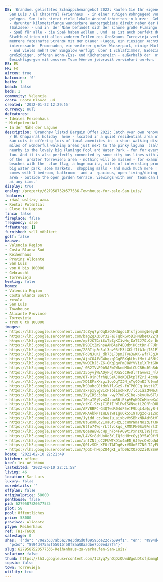 ```yaml
---
DE: 'Brandneu gelistetes Schnäppchenangebot 2022: Kaufen Sie Ihr eigenes renoviertes
  San Luis / El Chaparral Ferienhaus  - in einer ruhigen Wohngegend von Torrevieja
  gelegen. San Luis bietet viele lokale Annehmlichkeiten in kurzer  Gehentfernung
  - darunter kilometerlange wunderbare Wandergebiete direkt neben der Rosa Lagune
  (Salzsee) - und in  der Nähe befindet sich der schöne große Flamingo Pool und Wasserpark
  - Spaß für alle - die Spaß haben wollen . Und  es ist auch perfekt durch einige
  Stadtbuslinien mit allen anderen Teilen des Großraums Torrevieja verbunden - zum  Beispiel
  mehrere fabelhafte Strände mit der blauen Flagge, ein riesiger Jachthafen, kilometerlange
  interessante  Promenaden, ein weiterer großer Wasserpark, einige Märkte, Einkaufszentren
  - und vieles mehr! Der Bungalow verfügt  über 1 Schlafzimmer, Badezimmer - und einen
  großzügigen, offenen Wohn-/Ess- und Küchenbereich - außerhalb der  offenen Gartenterrasse.
  Besichtigungen mit unserem Team können jederzeit vereinbart werden.'
ES: ES
FR: FR
aircon: true
balconies: '0'
baths: 1
beach: false
beds: 1
community: Valencia
costa: Costa Blanca Sud
created: '2022-01-22 12:29:55'
currency: null
defeatures:
- Ideales Ferienhaus
- Mietpotential
- In der Nähe der Lagune
description: 'Brandnew listed Bargain Offer 2022: Catch your own renovated San Luis
  / El Chaparral holiday  home - located in a quiet residential area of Torrevieja.
  San Luis is offering lots of local amenities in  a short walking distance - including
  miles of wonderful walking areas just next to the pinky laguna  (salt lake) - and
  nearby is the lovely big Flamingo Pool and Water Park - fun for everybody - who  wants
  fun. And it is also perfectly connected by some city bus lines with all other parts
  of the  greater Torrevieja area - nothing will be missed - for example several fabulous
  beaches with the  blue flag, a huge marina, miles of interesting promenades, another
  big water park, some markets,  shopping malls - and much much more ! The bungalow
  comes with 1 bedroom, bathroom - and a  spacious, open living/dining and kitchen
  area - outside the open garden terrace. Viewings with our  team can be arranged
  at any time.'
display: true
enslug: /property/6279587520577536-Townhouse-for-sale-San-Luis/
features:
- Ideal Holiday Home
- Rental Potential
- Close to Lagoon
finca: false
fireplace: false
frequency: sale
frfeatures: []
furnished: voll möbliert
golf: false
hauser:
- Valencia Region
- Costa Blanca Sud
- Reihenhaus
- Provinz Alicante
- San Luis
- von 0 bis 100000
- Gebraucht
- Torrevieja
heating: false
homes:
- Valencia Region
- Costa Blanca South
- resale
- San Luis
- Townhouse
- Alicante Province
- Torrevieja
- from 0 to 100000
images:
- https://lh3.googleusercontent.com/IcZyq7ynOqDzQUwdWgoLDtsfjbmmgNe6ydN6a-XJI4gQbsiQFjC_BxwcGVzwD6gDJi5IVSKeJ2KZJGqVrWYQCmaNAOSNNmAucQ=w640-rj-e30-l100
- https://lh3.googleusercontent.com/bagZgXCD0Y32FeJFqbkGvSDIFMBbe0X2ZjMPWsv9BLDdwY7IA2Yusq4bV_tMU4ADxiJG1A7caNZIa-uvho55QWirUrwIpKwScg=w640-rj-e30-l100
- https://lh3.googleusercontent.com/xpfJSTDai6wTpSgKI1vMsjEzTSJ7ElGp-Bw2yrkRxg3Cg3E7sKqhjwJ7FynvvIi-0c7j0vm_iSrYwKr7xps0bsXxhho1Q6aA=w640-rj-e30-l100
- https://lh3.googleusercontent.com/D98ItZm9nsWAMSAeP4BDd9jH0ctDn-PFUkjis7gcYVTVBiyBJ4VROuj4P3Nobv604r9XJblQv9WGfanHLc4yDj8R1hdFgjP8FYs=w640-rj-e30-l100
- https://lh3.googleusercontent.com/28BIip5n3al3nvP3fM3LXKtfIfAJejI51PlsWB6RcdyeChdSZRBQU8OijWHQWgruuwj5Bukk39mbizXCuSIQPWVxhR7VI_Mt=w640-rj-e30-l100
- https://lh3.googleusercontent.com/Fd8NJuKJ_dk73LF3pmJTyn3wKK-wfk7JgJCrnO78krT0JA8XR_roWi6p5bO8WnD_QC3iafaiFag2ljkcozvYQxuFQJk8jcQINcQ=w640-rj-e30-l100
- https://lh3.googleusercontent.com/AjbCO4fVGWbqzqJGgPBXqhLhsfMmi-ASNtXiwdWvE4taGPjZmq_fI2Q56mzsWNGAY2uy_LC1fTOcyKUgTmwVbXgwen_-tSiBYw=w640-rj-e30-l100
- https://lh3.googleusercontent.com/VwDIhJ6-Z6-OKqJqvPmJ8WYVVielXFhtGRGnJSZoY_zx4oGc_NqyrDELgr9F_wZm7R9twCaqgNuGDleB9y8CXZVW2D4gUzQrDg=w640-rj-e30-l100
- https://lh3.googleusercontent.com/-0R2IVvF9b5AFm2WkndM0mtCUC8HoJGh8dqMoznXl3UnCvkD-8Ag14OyM7xQutxW5pm5dd49WOiPLc-kzwSHGAfxZAx_uU_1DQ=w640-rj-e30-l100
- https://lh3.googleusercontent.com/35pyvjWEAOyFujWDa5cC9oUlrTavwn3_4lCFT4rlS5gtVL1BurXx760CgC-Q9S7Ws3LLvAmcfjWHqZfG52eBIRokMvLghShmAeU=w640-rj-e30-l100
- https://lh3.googleusercontent.com/8T-0jnCfrhQLSeAJUoKDEbtplfZri_4cmQqtbPbARDj1nwe7ABEgOk_sPMLt3gVFUiljdAJ5LuGh20kZPtaBEvRcfWKymwOXSQ=w640-rj-e30-l100
- https://lh3.googleusercontent.com/XD1EFaxXzgz1op6qTZ3N_ATq06nE3fU9mwM_5SW9D48Uq507N_5AbAKbU8O5zXF5DVQ7Sep6blJzJXRsuc1n8oot1TbMwFw=w640-rj-e30-l100
- https://lh3.googleusercontent.com/hS0uhcQ8tdyVflwGz9-fnTP6CCq_Kwttk7IpgkpbbkAx98V4cz_d8Z7kAv0K05830BdWdK4w0ojREn8T713mKigzp0LRmNv-7A=w640-rj-e30-l100
- https://lh3.googleusercontent.com/sxFpxy7g81cPsoi1ooHxPJ7lc51azZMMeJrBIc2qJzWNUlyVkNqNtOHfIGDwplCCOokcrc0FEyREW_VRLjBOGOsdVPU8Q8ui=w640-rj-e30-l100
- https://lh3.googleusercontent.com/3kyIR5d3oha_-wyP7mRx5Ibe-bkyuUw6TluZNU8AWP9sX01ifzcrlnUzDRQVgkYHhQ6hf6EZaXqjtDd7TjsIgu4kEiKgDkeQkYc=w640-rj-e30-l100
- https://lh3.googleusercontent.com/10saIEj9vnX4cumB6tEkp9FqKOCnMjewXx3-Wa-150Njb4rj4muA-t9lypsE8NVb2Z4pkUaCjp5Tf6YuE9Og4xaVethH-Hi3=w640-rj-e30-l100
- https://lh3.googleusercontent.com/ctKC-9XxjC1BfI_WlPwISWNvetL2OfPnDUBTOEmbGllej3hw4fiM5OfWsIb2eXxroQNeojUygZ4SFx105K-4lwFsB0hdRHFSSA=w640-rj-e30-l100
- https://lh3.googleusercontent.com/AFVBBPQ-G4QTwdR04dF5eIF9bqL4aQqyB-WxB5yTAVi5lMHLzLt9NsVlcBO2d-4n-tC9CYUpv6YsiackcHChN0u25VwYvFOwUw=w640-rj-e30-l100
- https://lh3.googleusercontent.com/ARAAbkMT1WL8zwTIguOk5519TDgzoF212o5dDnePYlub5gZb8e9AZ7FYxf0UWfLYPsWrUBuLmpHNzjKly-gukmxnA_d78PF6=w640-rj-e30-l100
- https://lh3.googleusercontent.com/Jyidd_qzv0oeIuLaixbvV9SBhxNDAeM6tVTQkGKRyZ2e0ZqeCc50dKg_Xjrc-EiSx_K25a2qAC6kCeTGPLC17PVX8mHUayWGdA=w640-rj-e30-l100
- https://lh3.googleusercontent.com/8tGkXmQd21XaGf5HzL3cHMPNmTNoizBflhdbPQC2S_2JkTuYg1SG-FfWq9juVxOAJ1amB82HMbfBCrxn4VO9bJoK0Nxw9iRlMQ=w640-rj-e30-l100
- https://lh3.googleusercontent.com/6tfo74Wq-rLtfvckqs_kMMtPN0Sx9Perl37XOBVGLKoC4fZLgITSmEjCKKlgbRomP5Hvvqsii9ezYJioeuwtlhIFbGWSwums8Q=w640-rj-e30-l100
- https://lh3.googleusercontent.com/Qqe8WEwEcHp_hFo4FAG9tiPxnzXLla9jYxiA32lh-fvV1jy7UcNzkFVe5Lu4aSbPZs7DbCcMKAa434FzT4E28dAOoIFGydsW=w640-rj-e30-l100
- https://lh3.googleusercontent.com/L4VKr8ehUo0o3YLIQfcHHycGyjDY5AG9ffRTB2wjSHgfQxpA_OutBQsgnb8C8-WFfztyZKEE9CH7-1QJ9DbR5WgMeTW5qqP745Y=w640-rj-e30-l100
- https://lh3.googleusercontent.com/infZNt_cC2FUWTkD1w4mEN_6J9ycOvObUpDLv_0AS5JDo6QK2hph0ALt1ubx5zhAE1tQJsGl79l35vkPhTrK1Ot0X5qABWNV=w640-rj-e30-l100
- https://lh3.googleusercontent.com/Q0lzSDM_XFUtTATDg6vrVMUoSZ7NSLTJyEWgRPa0hGIQWBrg8czdVkdT_Txu2f4lGMqBYQkftjXLAxcbY2K5uLrfS4gUhtyy=w640-rj-e30-l100
- https://lh3.googleusercontent.com/7pGC-hHGpZO4gKI_ufb062XOzQ2Zi4U8SA041-Kpto40EUB_8JIlOLwqyF2WTOGmA2yumkXPcz4mE6qg-paxhtdDcUHDoltC=w640-rj-e30-l100
kdate: '2022-02-10 22:21:49'
kitchen: offene
kref: TH1-AE-T6060
lastedited: '2022-02-10 22:21:58'
living: 46
location: San Luis
luxury: false
moredetails: ''
offplan: false
originalprice: 58000
penthouse: false
pid: 6279587520577536
plot: 58
pool: öffentliches
price: 58000
province: Alicante
ptype: Reihenhaus
ref: TH1-T6060
salestage: 0
shas: '{"de": "70e2b637ab5a279e3d95d0f09593ce22c76094f1", "en": "8994d475a5f55015f58f8aa08aadbe7bc0eda7fa",
  "pcbs": "8994d475a5f55015f58f8aa08aadbe7bc0eda7fa"}'
slug: 6279587520577536-Reihenhaus-zu-verkaufen-San-Luis/
solarium: false
thumb: https://lh3.googleusercontent.com/IcZyq7ynOqDzQUwdWgoLDtsfjbmmgNe6ydN6a-XJI4gQbsiQFjC_BxwcGVzwD6gDJi5IVSKeJ2KZJGqVrWYQCmaNAOSNNmAucQ=w400-h240-n-rj-e30-l100
topsix: false
town: Torrevieja
utility: true
---
```

